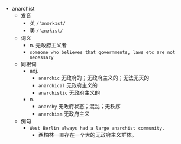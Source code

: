 - anarchist
  - 发音
    - 英 `/'ænərkɪst/`
    - 美 `/'ænɚkɪst/`
  - 词义
    - n. 无政府主义者
    - `someone who believes that governments, laws etc are not necessary`
  - 同根词
    - adj.
      - `anarchic` 无政府的；无政府主义的；无法无天的
      - `anarchical` 无政府主义的
      - `anarchistic` 无政府主义的
    - n.
      - `anarchy` 无政府状态；混乱；无秩序
      - `anarchism` 无政府主义
  - 例句
    - `West Berlin always had a large anarchist community.`
      - 西柏林一直存在一个大的无政府主义群体。

